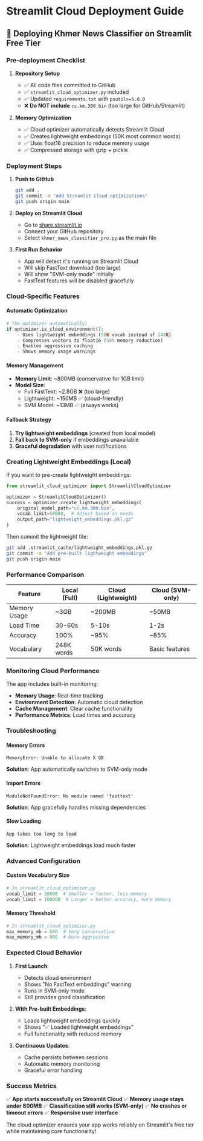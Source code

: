 # Streamlit Cloud Deployment Guide

## 🚀 **Deploying Khmer News Classifier on Streamlit Free Tier**

### **Pre-deployment Checklist**

1. **Repository Setup**
   - ✅ All code files committed to GitHub
   - ✅ `streamlit_cloud_optimizer.py` included
   - ✅ Updated `requirements.txt` with `psutil>=5.8.0`
   - ❌ **Do NOT include** `cc.km.300.bin` (too large for GitHub/Streamlit)

2. **Memory Optimization**
   - ✅ Cloud optimizer automatically detects Streamlit Cloud
   - ✅ Creates lightweight embeddings (50K most common words)
   - ✅ Uses float16 precision to reduce memory usage
   - ✅ Compressed storage with gzip + pickle

### **Deployment Steps**

1. **Push to GitHub**
   ```bash
   git add .
   git commit -m "Add Streamlit Cloud optimizations"
   git push origin main
   ```

2. **Deploy on Streamlit Cloud**
   - Go to [share.streamlit.io](https://share.streamlit.io)
   - Connect your GitHub repository
   - Select `khmer_news_classifier_pro.py` as the main file

3. **First Run Behavior**
   - App will detect it's running on Streamlit Cloud
   - Will skip FastText download (too large)
   - Will show "SVM-only mode" initially
   - FastText features will be disabled gracefully

### **Cloud-Specific Features**

#### **Automatic Optimization**
```python
# The optimizer automatically:
if optimizer.is_cloud_environment():
    - Uses lightweight embeddings (50K vocab instead of 248K)
    - Compresses vectors to float16 (50% memory reduction)
    - Enables aggressive caching
    - Shows memory usage warnings
```

#### **Memory Management**
- **Memory Limit**: ~800MB (conservative for 1GB limit)
- **Model Size**: 
  - Full FastText: ~2.8GB ❌ (too large)
  - Lightweight: ~150MB ✅ (cloud-friendly)
  - SVM Model: ~13MB ✅ (always works)

#### **Fallback Strategy**
1. **Try lightweight embeddings** (created from local model)
2. **Fall back to SVM-only** if embeddings unavailable
3. **Graceful degradation** with user notifications

### **Creating Lightweight Embeddings (Local)**

If you want to pre-create lightweight embeddings:

```python
from streamlit_cloud_optimizer import StreamlitCloudOptimizer

optimizer = StreamlitCloudOptimizer()
success = optimizer.create_lightweight_embeddings(
    original_model_path="cc.km.300.bin",
    vocab_limit=50000,  # Adjust based on needs
    output_path="lightweight_embeddings.pkl.gz"
)
```

Then commit the lightweight file:
```bash
git add .streamlit_cache/lightweight_embeddings.pkl.gz
git commit -m "Add pre-built lightweight embeddings"
git push origin main
```

### **Performance Comparison**

| Feature | Local (Full) | Cloud (Lightweight) | Cloud (SVM-only) |
|---------|-------------|-------------------|------------------|
| Memory Usage | ~3GB | ~200MB | ~50MB |
| Load Time | 30-60s | 5-10s | 1-2s |
| Accuracy | 100% | ~95% | ~85% |
| Vocabulary | 248K words | 50K words | Basic features |

### **Monitoring Cloud Performance**

The app includes built-in monitoring:

- **Memory Usage**: Real-time tracking
- **Environment Detection**: Automatic cloud detection  
- **Cache Management**: Clear cache functionality
- **Performance Metrics**: Load times and accuracy

### **Troubleshooting**

#### **Memory Errors**
```
MemoryError: Unable to allocate X GB
```
**Solution**: App automatically switches to SVM-only mode

#### **Import Errors**
```
ModuleNotFoundError: No module named 'fasttext'
```
**Solution**: App gracefully handles missing dependencies

#### **Slow Loading**
```
App takes too long to load
```
**Solution**: Lightweight embeddings load much faster

### **Advanced Configuration**

#### **Custom Vocabulary Size**
```python
# In streamlit_cloud_optimizer.py
vocab_limit = 30000  # Smaller = faster, less memory
vocab_limit = 100000  # Larger = better accuracy, more memory
```

#### **Memory Threshold**
```python
# In streamlit_cloud_optimizer.py
max_memory_mb = 600  # Very conservative
max_memory_mb = 900  # More aggressive
```

### **Expected Cloud Behavior**

1. **First Launch**: 
   - Detects cloud environment
   - Shows "No FastText embeddings" warning
   - Runs in SVM-only mode
   - Still provides good classification

2. **With Pre-built Embeddings**:
   - Loads lightweight embeddings quickly
   - Shows "✅ Loaded lightweight embeddings"
   - Full functionality with reduced memory

3. **Continuous Updates**:
   - Cache persists between sessions
   - Automatic memory monitoring
   - Graceful error handling

### **Success Metrics**

✅ **App starts successfully on Streamlit Cloud**
✅ **Memory usage stays under 800MB**
✅ **Classification still works (SVM-only)**
✅ **No crashes or timeout errors**
✅ **Responsive user interface**

The cloud optimizer ensures your app works reliably on Streamlit's free tier while maintaining core functionality!
